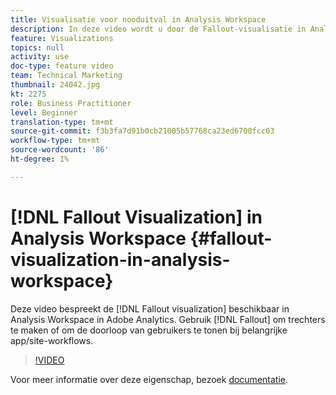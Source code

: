 ```yaml
---
title: Visualisatie voor nooduitval in Analysis Workspace
description: In deze video wordt u door de Fallout-visualisatie in Analysis Workspace in Adobe Analytics geleid. Gebruik Fallout om trechters te maken of om de doorloop van gebruikers te tonen bij belangrijke app-/siteworkflows.
feature: Visualizations
topics: null
activity: use
doc-type: feature video
team: Technical Marketing
thumbnail: 24042.jpg
kt: 2275
role: Business Practitioner
level: Beginner
translation-type: tm+mt
source-git-commit: f3b3fa7d91b0cb21005b57768ca23ed6700fcc03
workflow-type: tm+mt
source-wordcount: '86'
ht-degree: 1%

---
```



# [!DNL Fallout Visualization] in Analysis Workspace  {#fallout-visualization-in-analysis-workspace}

Deze video bespreekt de [!DNL Fallout visualization] beschikbaar in Analysis Workspace in Adobe Analytics. Gebruik [!DNL Fallout] om trechters te maken of om de doorloop van gebruikers te tonen bij belangrijke app/site-workflows.

>[!VIDEO](https://video.tv.adobe.com/v/24042/?quality=12)

Voor meer informatie over deze eigenschap, bezoek [documentatie](https://marketing.adobe.com/resources/help/en_US/analytics/analysis-workspace/fallout_flow.html).